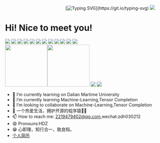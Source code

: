 &emsp;&emsp;&emsp;&emsp;&emsp;&emsp;&emsp;&emsp;&emsp;&emsp;&emsp;&emsp;&emsp;&emsp;[![Typing SVG](https://readme-typing-svg.demolab.com?font=Fira+Code&pause=1000&multiline=true&random=false&width=435&lines=Activity+is+the+only+to+knowledge+.)](https://git.io/typing-svg)
![](https://github.com/HDZ12/HDZ12/assets/99587726/73d0fda7-1fc3-4152-a0a2-39ef2239f6e1)

# Hi! Nice to meet you!
![](https://img.shields.io/badge/Java%20-blue) ![](https://img.shields.io/badge/Python%20-green) ![](https://img.shields.io/badge/MATLAB%20-orange) ![](https://img.shields.io/badge/C%20-black) ![](https://img.shields.io/badge/Hadoop%20-pink) ![](https://img.shields.io/badge/Mapreduce%20-grey) ![](https://img.shields.io/badge/Spark%20-orange)  ![](https://img.shields.io/badge/MySql%20-cyan) ![](https://img.shields.io/badge/Linux%20-brown) ![](https://img.shields.io/badge/Scala%20-red) ![](https://img.shields.io/badge/Machine-Learning%20-yellow) ![](https://img.shields.io/badge/Tensor-Completion%20-grape)\
<img align="" height="137px" src="https://github-readme-stats.vercel.app/api?username=HDZ12&hide_title=true&hide_border=true&show_icons=true&include_all_commits=true&line_height=21&bg_color=0,EC6C6C,FFD479,FFFC79,73FA79&theme=graywhite&locale=cn" /><img align="" height="137px" src="https://github-readme-stats.vercel.app/api/top-langs/?username=HDZ12&hide_title=true&hide_border=true&layout=compact&bg_color=0,73FA79,73FDFF,D783FF&theme=graywhite&locale=cn" />
![](https://stats.justsong.cn/api/leetcode?username=HDZ&cn=true)  ![](https://stats.justsong.cn/api/github?username=HDZ12)
- 🔭 I’m currently learning on Dalian Martime University 
- 🌱 I’m currently learning Machine-Learning,Tensor Completion
- 👯 I’m looking to collaborate on Machine-Learning,Tensor Completion
- 🤔 一个热爱生活，拥护开源的程序猿👨‍💻
- 📫 How to reach me: 2219479402@qq.com,wechat:zdh030212
- 😄 Pronouns:HDZ
- 😁 心即理，知行合一，致良知。
-  [个人简历](https://hdz12.github.io/)
